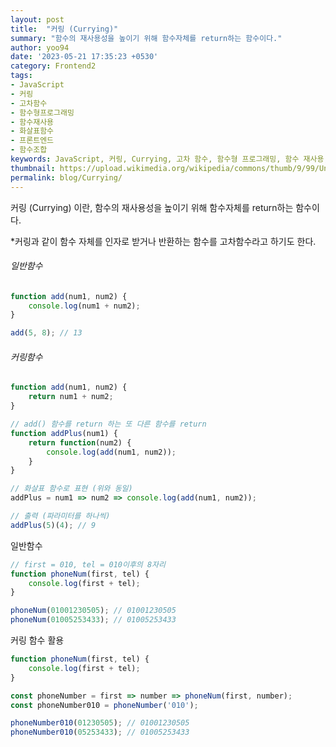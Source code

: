 ```yaml
---
layout: post
title:  "커링 (Currying)"
summary: "함수의 재사용성을 높이기 위해 함수자체를 return하는 함수이다."
author: yoo94
date: '2023-05-21 17:35:23 +0530'
category: Frontend2
tags:
- JavaScript
- 커링
- 고차함수
- 함수형프로그래밍
- 함수재사용
- 화살표함수
- 프론트엔드
- 함수조합
keywords: JavaScript, 커링, Currying, 고차 함수, 함수형 프로그래밍, 함수 재사용, 함수 조합, 화살표 함수, 함수 반환, 인자 분리, 재사용성 향상, 유연한 함수 설계
thumbnail: https://upload.wikimedia.org/wikipedia/commons/thumb/9/99/Unofficial_JavaScript_logo_2.svg/1200px-Unofficial_JavaScript_logo_2.svg.png
permalink: blog/Currying/
---
```

커링 (Currying) 이란, 함수의 재사용성을 높이기 위해 함수자체를 return하는 함수이다.

*커링과 같이 함수 자체를 인자로 받거나 반환하는 함수를 고차함수라고 하기도 한다.
###### 일반함수

```js
function add(num1, num2) {
    console.log(num1 + num2);
}

add(5, 8); // 13

```

###### 커링함수

```js
function add(num1, num2) {
    return num1 + num2;
}

// add() 함수를 return 하는 또 다른 함수를 return
function addPlus(num1) {
    return function(num2) {
        console.log(add(num1, num2));
    }
}

// 화살표 함수로 표현 (위와 동일)
addPlus = num1 => num2 => console.log(add(num1, num2));

// 출력 (파라미터를 하나씩)
addPlus(5)(4); // 9

```

일반함수

```js
// first = 010, tel = 010이후의 8자리
function phoneNum(first, tel) {
	console.log(first + tel);
}

phoneNum(01001230505); // 01001230505
phoneNum(01005253433); // 01005253433

```

커링 함수 활용
```js
function phoneNum(first, tel) {
	console.log(first + tel);
}

const phoneNumber = first => number => phoneNum(first, number);
const phoneNumber010 = phoneNumber('010');

phoneNumber010(01230505); // 01001230505
phoneNumber010(05253433); // 01005253433

```

